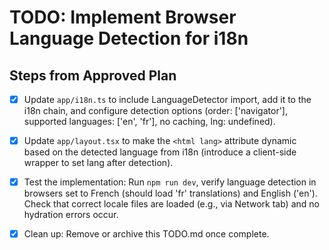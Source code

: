 # TODO: Implement Browser Language Detection for i18n

## Steps from Approved Plan

- [x] Update `app/i18n.ts` to include LanguageDetector import, add it to the i18n chain, and configure detection options (order: ['navigator'], supported languages: ['en', 'fr'], no caching, lng: undefined).

- [x] Update `app/layout.tsx` to make the `<html lang>` attribute dynamic based on the detected language from i18n (introduce a client-side wrapper to set lang after detection).

- [x] Test the implementation: Run `npm run dev`, verify language detection in browsers set to French (should load 'fr' translations) and English ('en'). Check that correct locale files are loaded (e.g., via Network tab) and no hydration errors occur.

- [x] Clean up: Remove or archive this TODO.md once complete.
